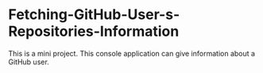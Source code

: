 # Fetching-GitHub-User-s-Repositories-Information
This is a mini project. This console application can give information about a GitHub user.
